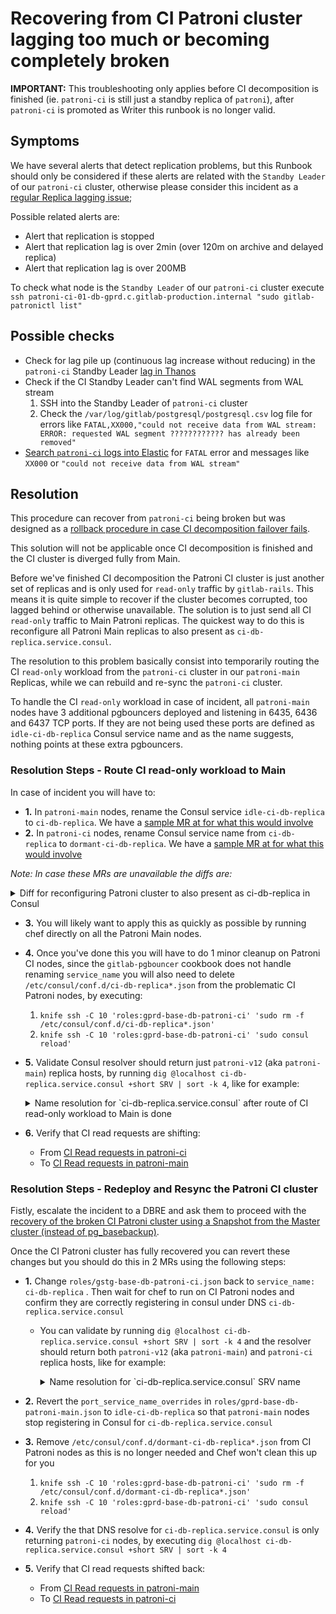 # Recovering from CI Patroni cluster lagging too much or becoming completely broken

**IMPORTANT:** This troubleshooting only applies before CI decomposition is finished (ie. `patroni-ci` is still just a standby replica of `patroni`), after `patroni-ci` is promoted as Writer this runbook is no longer valid.

## Symptoms

We have several alerts that detect replication problems, but this Runbook should only be considered if these alerts are related with the `Standby Leader` of our `patroni-ci` cluster, otherwise please consider this incident as a [regular Replica lagging issue](https://gitlab.com/gitlab-com/runbooks/-/blob/202ea907ce949198cec1b0f901f11a8bfb3acadd/docs/patroni/postgres.md#replication-is-lagging-or-has-stopped);

Possible related alerts are:

- Alert that replication is stopped
- Alert that replication lag is over 2min (over 120m on archive and delayed
replica)
- Alert that replication lag is over 200MB

To check what node is the `Standby Leader` of our `patroni-ci` cluster execute `ssh patroni-ci-01-db-gprd.c.gitlab-production.internal "sudo gitlab-patronictl list"`

## Possible checks

- Check for lag pile up (continuous lag increase without reducing) in the `patroni-ci` Standby Leader [lag in Thanos](https://thanos.gitlab.net/graph?g0.expr=pg_replication_lag%7Benv%3D%22gprd%22%2C%20type%3D%22patroni-ci%22%7D&g0.tab=0&g0.stacked=0&g0.range_input=2d&g0.max_source_resolution=0s&g0.deduplicate=1&g0.partial_response=0&g0.store_matches=%5B%5D)
- Check if the CI Standby Leader can't find WAL segments from WAL stream
   1. SSH into the Standby Leader of `patroni-ci` cluster
   2. Check the `/var/log/gitlab/postgresql/postgresql.csv` log file for errors like `FATAL,XX000,"could not receive data from WAL stream: ERROR: requested WAL segment ???????????? has already been removed"`
- [Search `patroni-ci` logs into Elastic](https://log.gprd.gitlab.net/goto/54b89750-da38-11ec-aade-19e9974a7229) for `FATAL` error and messages like `XX000` or `"could not receive data from WAL stream"`

## Resolution

This procedure can recover from `patroni-ci` being broken but was designed as a
[rollback procedure in case CI decomposition failover fails](https://gitlab.com/gitlab-org/gitlab/-/issues/361759).

This solution will not be applicable once CI decomposition is finished
and the CI cluster is diverged fully from Main.

Before we've finished CI decomposition the Patroni CI cluster is just another
set of replicas and is only used for `read-only` traffic by `gitlab-rails`.
This means it is quite simple to recover if the cluster becomes corrupted, too
lagged behind or otherwise unavailable. The solution is to just send all CI
`read-only` traffic to Main Patroni replicas. The quickest way to do this is
reconfigure all Patroni Main replicas to also present as
`ci-db-replica.service.consul`.

The resolution to this problem basically consist into temporarily routing the CI `read-only` workload from the `patroni-ci`
cluster in our `patroni-main` Replicas, while we can rebuild and re-sync the `patroni-ci` cluster.

To handle the CI `read-only` workload in case of incident, all `patroni-main` nodes have 3 additional pgbouncers deployed and listening in 6435, 6436 and 6437 TCP ports.
If they are not being used these ports are defined as `idle-ci-db-replica` Consul service name and as the name suggests, nothing points at these extra pgbouncers.

### Resolution Steps - Route CI read-only workload to Main

In case of incident you will have to:

- **1.** In `patroni-main` nodes, rename the Consul service `idle-ci-db-replica` to `ci-db-replica`. We have a [sample MR at for what this would involve](https://gitlab.com/gitlab-com/gl-infra/chef-repo/-/merge_requests/1952/diffs)
- **2.** In `patroni-ci` nodes, rename Consul service name from `ci-db-replica` to `dormant-ci-db-replica`. We have a [sample MR at for what this would involve](https://gitlab.com/gitlab-com/gl-infra/chef-repo/-/merge_requests/1875/diffs)

_Note: In case these MRs are unavailable the diffs are:_

<details><summary>Diff for reconfiguring Patroni cluster to also present as ci-db-replica in Consul</summary>

```diff
diff --git a/roles/gprd-base-db-patroni-v12.json b/roles/gprd-base-db-patroni-v12.json
--- a/roles/gprd-base-db-patroni-v12.json
+++ b/roles/gprd-base-db-patroni-v12.json
@@ -5,9 +5,9 @@
    "gitlab-pgbouncer": {
      "consul": {
        "port_service_name_overrides": {
-          "6435": "idle-ci-db-replica",
-          "6436": "idle-ci-db-replica",
-          "6437": "idle-ci-db-replica"
+          "6435": "ci-db-replica",
+          "6436": "ci-db-replica",
+          "6437": "ci-db-replica"
        }
      },
      "listen_ports": [

diff --git a/roles/gprd-base-db-patroni-ci.json b/roles/gprd-base-db-patroni-ci.json
--- a/roles/gprd-base-db-patroni-ci.json
+++ b/roles/gprd-base-db-patroni-ci.json
@@ -5,7 +5,7 @@
  "default_attributes": {
    "gitlab-pgbouncer": {
      "consul": {
-        "service_name": "ci-db-replica"
+        "service_name": "dormant-ci-db-replica"
      },
      "databases": {
        "gitlabhq_production": {
```

</details>

- **3.** You will likely want to apply this as quickly as possible by running chef
directly on all the Patroni Main nodes.

- **4.** Once you've done this you will have to
do 1 minor cleanup on Patroni CI nodes, since the `gitlab-pgbouncer` cookbook
does not handle renaming `service_name` you will also need to delete
`/etc/consul/conf.d/ci-db-replica*.json` from the problematic CI Patroni nodes, by executing:
   1. `knife ssh -C 10 'roles:gprd-base-db-patroni-ci' 'sudo rm -f /etc/consul/conf.d/ci-db-replica*.json'`
   1. `knife ssh -C 10 'roles:gprd-base-db-patroni-ci' 'sudo consul reload'`

- **5.** Validate Consul resolver should return just `patroni-v12` (aka `patroni-main`) replica hosts, by running `dig @localhost ci-db-replica.service.consul +short SRV | sort -k 4`, like for example:

   <details><summary>Name resolution for `ci-db-replica.service.consul` after route of CI read-only workload to Main is done</summary>

   ```dig
   $ dig @localhost ci-db-replica.service.consul +short SRV | sort -k 4
   1 1 6435 patroni-v12-01-db-gprd.node.east-us-2.consul.
   1 1 6436 patroni-v12-01-db-gprd.node.east-us-2.consul.
   1 1 6437 patroni-v12-01-db-gprd.node.east-us-2.consul.
   1 1 6435 patroni-v12-02-db-gprd.node.east-us-2.consul.
   1 1 6436 patroni-v12-02-db-gprd.node.east-us-2.consul.
   1 1 6437 patroni-v12-02-db-gprd.node.east-us-2.consul.
   1 1 6435 patroni-v12-03-db-gprd.node.east-us-2.consul.
   1 1 6436 patroni-v12-03-db-gprd.node.east-us-2.consul.
   1 1 6437 patroni-v12-03-db-gprd.node.east-us-2.consul.
   1 1 6435 patroni-v12-04-db-gprd.node.east-us-2.consul.
   1 1 6436 patroni-v12-04-db-gprd.node.east-us-2.consul.
   1 1 6437 patroni-v12-04-db-gprd.node.east-us-2.consul.
   1 1 6435 patroni-v12-06-db-gprd.node.east-us-2.consul.
   1 1 6436 patroni-v12-06-db-gprd.node.east-us-2.consul.
   1 1 6437 patroni-v12-06-db-gprd.node.east-us-2.consul.
   1 1 6435 patroni-v12-07-db-gprd.node.east-us-2.consul.
   1 1 6436 patroni-v12-07-db-gprd.node.east-us-2.consul.
   1 1 6437 patroni-v12-07-db-gprd.node.east-us-2.consul.
   1 1 6435 patroni-v12-08-db-gprd.node.east-us-2.consul.
   1 1 6436 patroni-v12-08-db-gprd.node.east-us-2.consul.
   1 1 6437 patroni-v12-08-db-gprd.node.east-us-2.consul.
   1 1 6435 patroni-v12-09-db-gprd.node.east-us-2.consul.
   1 1 6436 patroni-v12-09-db-gprd.node.east-us-2.consul.
   1 1 6437 patroni-v12-09-db-gprd.node.east-us-2.consul.
   ```

   </details>

- **6.** Verify that CI read requests are shifting:

   - From [CI Read requests in patroni-ci](https://thanos-query.ops.gitlab.net/graph?g0.expr=(sum(rate(pg_stat_user_tables_idx_tup_fetch%7Benv%3D%22gprd%22%2C%20relname%3D~%22(ci_.*%7Cexternal_pull_requests%7Ctaggings%7Ctags)%22%2Cinstance%3D~%22patroni-ci-.*%22%7D%5B1m%5D))%20by%20(relname%2C%20instance)%20%3E%201)%20and%20on(instance)%20pg_replication_is_replica%3D%3D1&g0.tab=0&g0.stacked=0&g0.range_input=6h&g0.max_source_resolution=0s&g0.deduplicate=1&g0.partial_response=0&g0.store_matches=%5B%5D)
   - To [CI Read requests in patroni-main](https://thanos-query.ops.gitlab.net/graph?g0.expr=(sum(rate(pg_stat_user_tables_idx_tup_fetch%7Benv%3D%22gprd%22%2C%20relname%3D~%22(ci_.*%7Cexternal_pull_requests%7Ctaggings%7Ctags)%22%2Cinstance%3D~%22patroni-v12-.*%22%7D%5B1m%5D))%20by%20(relname%2C%20instance)%20%3E%201)%20and%20on(instance)%20pg_replication_is_replica%3D%3D1&g0.tab=0&g0.stacked=0&g0.range_input=6h&g0.max_source_resolution=0s&g0.deduplicate=1&g0.partial_response=0&g0.store_matches=%5B%5D)

### Resolution Steps - Redeploy and Resync the Patroni CI cluster

Fistly, escalate the incident to a DBRE and ask them to proceed with the [recovery of the broken CI Patroni cluster using a Snapshot from the Master cluster (instead of pg_basebackup)](rebuild_ci_cluster_from_prod.md).

Once the CI Patroni cluster has fully recovered you can revert these
changes but you should do this in 2 MRs using the following steps:

- **1.** Change `roles/gstg-base-db-patroni-ci.json`
   back to `service_name: ci-db-replica` . Then wait for chef to run on
   CI Patroni nodes and confirm they are correctly registering in consul
   under DNS `ci-db-replica.service.consul`

   - You can validate by running `dig @localhost ci-db-replica.service.consul +short SRV | sort -k 4` and the resolver should return both `patroni-v12` (aka `patroni-main`) and `patroni-ci` replica hosts, like for example:
      <details><summary>Name resolution for `ci-db-replica.service.consul` SRV name </summary>

      ```dig
      $ dig @localhost ci-db-replica.service.consul +short SRV | sort -k 4
      1 1 6432 patroni-ci-02-db-gprd.node.east-us-2.consul.
      1 1 6433 patroni-ci-02-db-gprd.node.east-us-2.consul.
      1 1 6434 patroni-ci-02-db-gprd.node.east-us-2.consul.
      1 1 6432 patroni-ci-04-db-gprd.node.east-us-2.consul.
      1 1 6433 patroni-ci-04-db-gprd.node.east-us-2.consul.
      1 1 6434 patroni-ci-04-db-gprd.node.east-us-2.consul.
      1 1 6432 patroni-ci-05-db-gprd.node.east-us-2.consul.
      1 1 6433 patroni-ci-05-db-gprd.node.east-us-2.consul.
      1 1 6434 patroni-ci-05-db-gprd.node.east-us-2.consul.
      1 1 6432 patroni-ci-06-db-gprd.node.east-us-2.consul.
      1 1 6433 patroni-ci-06-db-gprd.node.east-us-2.consul.
      1 1 6434 patroni-ci-06-db-gprd.node.east-us-2.consul.
      1 1 6432 patroni-ci-07-db-gprd.node.east-us-2.consul.
      1 1 6433 patroni-ci-07-db-gprd.node.east-us-2.consul.
      1 1 6434 patroni-ci-07-db-gprd.node.east-us-2.consul.
      1 1 6432 patroni-ci-08-db-gprd.node.east-us-2.consul.
      1 1 6433 patroni-ci-08-db-gprd.node.east-us-2.consul.
      1 1 6434 patroni-ci-08-db-gprd.node.east-us-2.consul.
      1 1 6432 patroni-ci-09-db-gprd.node.east-us-2.consul.
      1 1 6433 patroni-ci-09-db-gprd.node.east-us-2.consul.
      1 1 6434 patroni-ci-09-db-gprd.node.east-us-2.consul.
      1 1 6432 patroni-ci-10-db-gprd.node.east-us-2.consul.
      1 1 6433 patroni-ci-10-db-gprd.node.east-us-2.consul.
      1 1 6434 patroni-ci-10-db-gprd.node.east-us-2.consul.
      1 1 6435 patroni-v12-01-db-gprd.node.east-us-2.consul.
      1 1 6436 patroni-v12-01-db-gprd.node.east-us-2.consul.
      1 1 6437 patroni-v12-01-db-gprd.node.east-us-2.consul.
      1 1 6435 patroni-v12-02-db-gprd.node.east-us-2.consul.
      1 1 6436 patroni-v12-02-db-gprd.node.east-us-2.consul.
      1 1 6437 patroni-v12-02-db-gprd.node.east-us-2.consul.
      1 1 6435 patroni-v12-03-db-gprd.node.east-us-2.consul.
      1 1 6436 patroni-v12-03-db-gprd.node.east-us-2.consul.
      1 1 6437 patroni-v12-03-db-gprd.node.east-us-2.consul.
      1 1 6435 patroni-v12-04-db-gprd.node.east-us-2.consul.
      1 1 6436 patroni-v12-04-db-gprd.node.east-us-2.consul.
      1 1 6437 patroni-v12-04-db-gprd.node.east-us-2.consul.
      1 1 6435 patroni-v12-06-db-gprd.node.east-us-2.consul.
      1 1 6436 patroni-v12-06-db-gprd.node.east-us-2.consul.
      1 1 6437 patroni-v12-06-db-gprd.node.east-us-2.consul.
      1 1 6435 patroni-v12-07-db-gprd.node.east-us-2.consul.
      1 1 6436 patroni-v12-07-db-gprd.node.east-us-2.consul.
      1 1 6437 patroni-v12-07-db-gprd.node.east-us-2.consul.
      1 1 6435 patroni-v12-08-db-gprd.node.east-us-2.consul.
      1 1 6436 patroni-v12-08-db-gprd.node.east-us-2.consul.
      1 1 6437 patroni-v12-08-db-gprd.node.east-us-2.consul.
      1 1 6435 patroni-v12-09-db-gprd.node.east-us-2.consul.
      1 1 6436 patroni-v12-09-db-gprd.node.east-us-2.consul.
      1 1 6437 patroni-v12-09-db-gprd.node.east-us-2.consul.
      ```

      </details>

- **2.** Revert the `port_service_name_overrides` in `roles/gprd-base-db-patroni-main.json` to `idle-ci-db-replica` so that `patroni-main` nodes stop registering in Consul for `ci-db-replica.service.consul`

- **3.** Remove `/etc/consul/conf.d/dormant-ci-db-replica*.json` from CI Patroni nodes as this is no longer needed and Chef won't clean this up for you
   1. `knife ssh -C 10 'roles:gprd-base-db-patroni-ci' 'sudo rm -f /etc/consul/conf.d/dormant-ci-db-replica*.json'`
   1. `knife ssh -C 10 'roles:gprd-base-db-patroni-ci' 'sudo consul reload'`

- **4.** Verify the that DNS resolve for `ci-db-replica.service.consul` is only returning `patroni-ci` nodes,
   by executing `dig @localhost ci-db-replica.service.consul +short SRV | sort -k 4`

- **5.**  Verify that CI read requests shifted back:
   - From [CI Read requests in patroni-main](https://thanos-query.ops.gitlab.net/graph?g0.expr=(sum(rate(pg_stat_user_tables_idx_tup_fetch%7Benv%3D%22gprd%22%2C%20relname%3D~%22(ci_.*%7Cexternal_pull_requests%7Ctaggings%7Ctags)%22%2Cinstance%3D~%22patroni-v12-.*%22%7D%5B1m%5D))%20by%20(relname%2C%20instance)%20%3E%201)%20and%20on(instance)%20pg_replication_is_replica%3D%3D1&g0.tab=0&g0.stacked=0&g0.range_input=6h&g0.max_source_resolution=0s&g0.deduplicate=1&g0.partial_response=0&g0.store_matches=%5B%5D)
   - To [CI Read requests in patroni-ci](https://thanos-query.ops.gitlab.net/graph?g0.expr=(sum(rate(pg_stat_user_tables_idx_tup_fetch%7Benv%3D%22gprd%22%2C%20relname%3D~%22(ci_.*%7Cexternal_pull_requests%7Ctaggings%7Ctags)%22%2Cinstance%3D~%22patroni-ci-.*%22%7D%5B1m%5D))%20by%20(relname%2C%20instance)%20%3E%201)%20and%20on(instance)%20pg_replication_is_replica%3D%3D1&g0.tab=0&g0.stacked=0&g0.range_input=6h&g0.max_source_resolution=0s&g0.deduplicate=1&g0.partial_response=0&g0.store_matches=%5B%5D)
